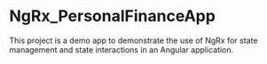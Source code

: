 # NgRx_PersonalFinanceApp
This project is a demo app to demonstrate the use of NgRx for state management and state interactions in an Angular application.
